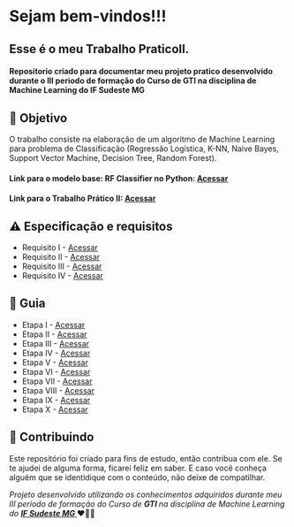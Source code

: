 
<h1> Sejam bem-vindos!!! </h1>
<h2> Esse é o meu Trabalho PraticoII. </h2>

<h4> Repositorio criado para documentar meu projeto pratico desenvolvido durante o III periodo de formação do Curso de GTI
 na disciplina de Machine Learning do IF Sudeste MG </h4>


<h2> 🎯 Objetivo </h2>
O trabalho consiste na elaboração de um algoritmo de Machine Learning para problema de Classificação (Regressão Logística, K-NN, Naive Bayes, Support Vector Machine, Decision Tree, Random Forest).


<h4> 
 Link para o modelo base: RF Classifier no Python: 
<a href="https://colab.research.google.com/drive/1wCCEFhDyeFtlzbx_Pevdb2hAYrr8MRND?usp=sharing"> <strong> Acessar </strong></a>
</h4>

<h4> 
 Link para o Trabalho Prático II: 
<a href="https://colab.research.google.com/drive/1TzdE5wOufNDQCufU8cq7ehKOrtLv3I9P#scrollTo=b-TJ0MDCCPds"> <strong> Acessar </strong></a>
</h4>


<h2 dir="auto"> ⚠️ Especificação e requisitos </h2>
<ul dir="auto">
<li> Requisito I -  <a href=" https:// "> Acessar </a></li>
<li> Requisito II -   <a href=" https:// "> Acessar </a></li>
<li> Requisito III -   <a href=" https:// "> Acessar </a></li>
<li> Requisito IV -  <a href=" https:// "> Acessar </a></li>
</ul>


<h2 dir="auto"> 🚦 Guia </h2>
<ul dir="auto">
<li> Etapa I - <a href=" https:// "> Acessar </a></li>
<li> Etapa II - <a href=" https:// "> Acessar </a></li>
<li> Etapa III - <a href=" https:// "> Acessar </a></li>
<li> Etapa IV -  <a href=" https:// "> Acessar </a></li>
<li> Etapa V -  <a href=" https:// "> Acessar </a></li>
<li> Etapa VI -  <a href=" https:// "> Acessar </a></li>
<li> Etapa VII - <a href=" https:// "> Acessar </a></li>
<li> Etapa VIII - <a href=" https:// "> Acessar </a></li>
<li> Etapa IX - <a href=" https:// "> Acessar </a></li>
<li> Etapa X -  <a href=" https:// "> Acessar </a></li>
</ul>



<h2 dir="auto"> 🤝 Contribuindo </h2>




<p dir="auto">Este repositório foi criado para fins de estudo, então contribua com ele. Se te ajudei de alguma forma, ficarei feliz em
saber. E caso você conheça alguém que se identidique com o conteúdo, não deixe de compatilhar.</p>


<p dir="auto"> 
 <em>
  Projeto desenvolvido utilizando os conhecimentos adquiridos durante meu III periodo de formação do Curso de <strong> GTI </strong>
  na disciplina de Machine Learning do <a href="https://www.ifsudestemg.edu.br/muriae"> <strong> IF Sudeste MG </strong></a>
 </em> 
 ❤️💚💚
</p>

